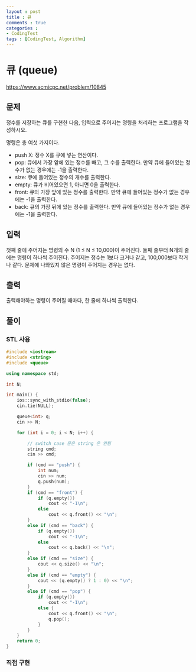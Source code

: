 ```yaml
---
layout : post
title : 큐
comments : true
categories : 
- CodingTest
tags : [CodingTest, Algorithm]
---
```


# 큐 (queue)

https://www.acmicpc.net/problem/10845


## 문제
정수를 저장하는 큐를 구현한 다음, 입력으로 주어지는 명령을 처리하는 프로그램을 작성하시오.

명령은 총 여섯 가지이다.

- push X: 정수 X를 큐에 넣는 연산이다.
- pop: 큐에서 가장 앞에 있는 정수를 빼고, 그 수를 출력한다. 만약 큐에 들어있는 정수가 없는 경우에는 -1을 출력한다.
- size: 큐에 들어있는 정수의 개수를 출력한다.
- empty: 큐가 비어있으면 1, 아니면 0을 출력한다.
- front: 큐의 가장 앞에 있는 정수를 출력한다. 만약 큐에 들어있는 정수가 없는 경우에는 -1을 출력한다.
- back: 큐의 가장 뒤에 있는 정수를 출력한다. 만약 큐에 들어있는 정수가 없는 경우에는 -1을 출력한다.

## 입력
첫째 줄에 주어지는 명령의 수 N (1 ≤ N ≤ 10,000)이 주어진다. 둘째 줄부터 N개의 줄에는 명령이 하나씩 주어진다. 주어지는 정수는 1보다 크거나 같고, 100,000보다 작거나 같다. 문제에 나와있지 않은 명령이 주어지는 경우는 없다.

## 출력
출력해야하는 명령이 주어질 때마다, 한 줄에 하나씩 출력한다.

## 풀이

### STL 사용

```cpp
#include <iostream>
#include <string>
#include <queue>

using namespace std;

int N;

int main() {
    ios::sync_with_stdio(false);
    cin.tie(NULL);

    queue<int> q;
    cin >> N;

    for (int i = 0; i < N; i++) {

        // switch case 문은 string 은 안됨
        string cmd;
        cin >> cmd;

        if (cmd == "push") {
            int num;
            cin >> num;
            q.push(num);
        } 
        if (cmd == "front") {
            if (q.empty())
                cout << "-1\n";
            else
                cout << q.front() << "\n";
        } 
        else if (cmd == "back") {
            if (q.empty())
                cout << "-1\n";
            else
                cout << q.back() << "\n";
        } 
        else if (cmd == "size") {
            cout << q.size() << "\n";
        } 
        else if (cmd == "empty") {
            cout << (q.empty() ? 1 : 0) << "\n";
        } 
        else if (cmd == "pop") {
            if (q.empty())
                cout << "-1\n";
            else {
                cout << q.front() << "\n";
                q.pop();
            }
        }
    }
    return 0;
}
```


### 직접 구현

```cpp

```